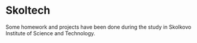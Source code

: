 # Skoltech
Some homework and projects have been done during the study in Skolkovo Institute of Science and Technology.
